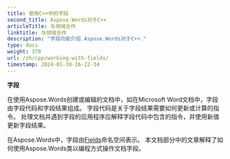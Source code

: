 ```yaml
---
title: 使用C++中的字段
second_title: Aspose.Words对于C++
articleTitle: 与领域合作
linktitle: 与领域合作
description: "字段功能介绍 Aspose.Words对于C++."
type: docs
weight: 370
url: /zh/cpp/working-with-fields/
timestamp: 2024-01-30-16-22-34
---
```


**字段**

在使用Aspose.Words创建或编辑的文档中，如在Microsoft Word文档中，字段由字段代码和字段结果组成。 字段代码是关于字段结果需要如何更新或计算的指令。 处理文档并遇到字段的应用程序应解释字段代码中包含的指令，并使用新值更新字段结果。

在Aspose.Words中，字段由[Fields](https://reference.aspose.com/words/cpp/aspose.words.fields/)命名空间表示。 本文档部分中的文章解释了如何使用Aspose.Words类以编程方式操作文档字段。
